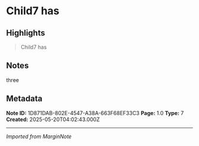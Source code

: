 # Child7 has 

## Highlights

> Child7 has 

## Notes

three 

## Metadata

**Note ID:** 1D871DAB-802E-4547-A38A-663F68EF33C3
**Page:** 1.0
**Type:** 7
**Created:** 2025-05-20T04:02:43.000Z

---
*Imported from MarginNote*